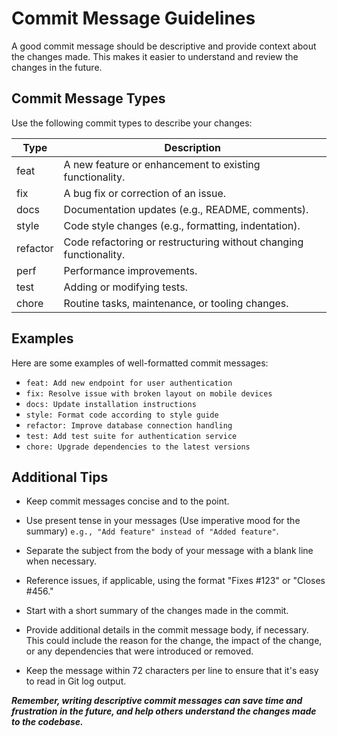 # Commit Message Guidelines

A good commit message should be descriptive and provide context about the changes made. This makes it easier to understand and review the changes in the future.

## Commit Message Types

Use the following commit types to describe your changes:

| Type     | Description                                       |
| -------- | ------------------------------------------------- |
| feat     | A new feature or enhancement to existing functionality. |
| fix      | A bug fix or correction of an issue.               |
| docs     | Documentation updates (e.g., README, comments).    |
| style    | Code style changes (e.g., formatting, indentation). |
| refactor | Code refactoring or restructuring without changing functionality. |
| perf     | Performance improvements.                          |
| test     | Adding or modifying tests.                         |
| chore    | Routine tasks, maintenance, or tooling changes.    |

## Examples

Here are some examples of well-formatted commit messages:

- `feat: Add new endpoint for user authentication`
- `fix: Resolve issue with broken layout on mobile devices`
- `docs: Update installation instructions`
- `style: Format code according to style guide`
- `refactor: Improve database connection handling`
- `test: Add test suite for authentication service`
- `chore: Upgrade dependencies to the latest versions`

## Additional Tips

- Keep commit messages concise and to the point.

- Use present tense in your messages (Use imperative mood for the summary) `e.g., "Add feature" instead of "Added feature"`.

- Separate the subject from the body of your message with a blank line when necessary.

- Reference issues, if applicable, using the format "Fixes #123" or "Closes #456."

- Start with a short summary of the changes made in the commit.

- Provide additional details in the commit message body, if necessary. This could include the reason for the change, the impact of the change, or any dependencies that were introduced or removed.

- Keep the message within 72 characters per line to ensure that it's easy to read in Git log output.

***Remember, writing descriptive commit messages can save time and frustration in the future, and help others understand the changes made to the codebase.***
